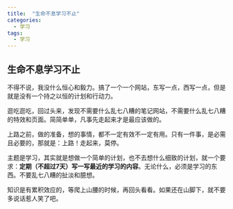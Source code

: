 ```yaml
---
title:  "生命不息学习不止"
categories: 
  - 学习
tags:
  - 学习
---
```


## 生命不息学习不止

不得不说，我没什么恒心和毅力。搞了一个一个网站，东写一点，西写一点，但是就是没有一个持之以恒的计划和行动力。

逛吃逛吃，回过头来，发现不需要什么乱七八糟的笔记网站，不需要什么乱七八糟的特效和页面。简简单单，凡事先走起来才是最应该做的。

上路之前，做的准备，想的事情，都不一定有效不一定有用。只有一件事，是必需且必要的，那就是：上路！走起来，莫停。

主题是学习，其实就是想做一个简单的计划，也不去想什么细致的计划，就一个要求：**定期（不超过7天）写一写最近的学习的内容**。无论什么，必须是学习的东西。不要乱七八糟的扯淡和臆想。

知识是有累积效应的，等爬上山腰的时候，再回头看看。如果还在山脚下，就不要多说话惹人笑了吧。